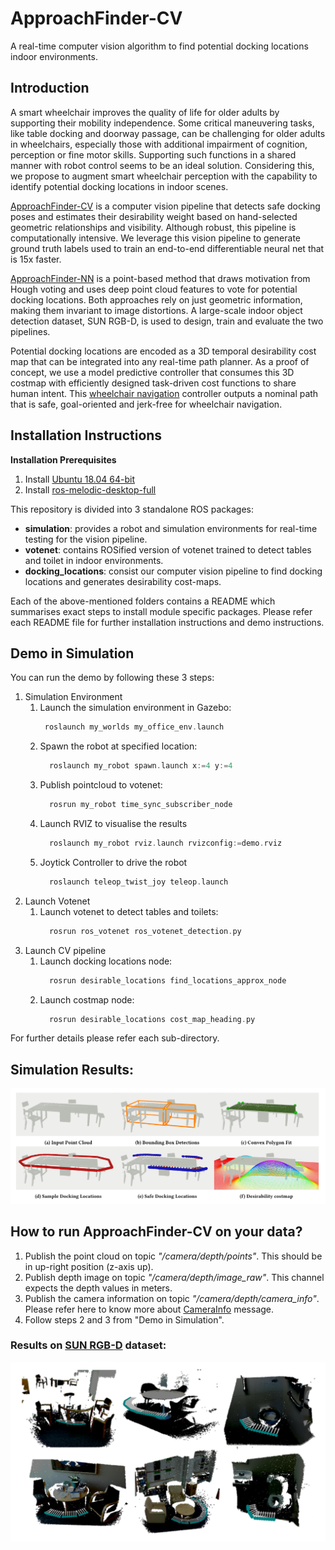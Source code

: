 # ApproachFinder-CV

A real-time computer vision algorithm to find potential docking locations indoor environments.

## Introduction

A smart wheelchair improves the quality of life for older adults by supporting their mobility independence. Some
critical maneuvering tasks, like table docking and doorway passage, can be challenging for older adults in wheelchairs,
especially those with additional impairment of cognition, perception or fine motor skills. Supporting such functions in
a shared manner with robot control seems to be an ideal solution. Considering this, we propose to augment smart
wheelchair perception with the capability to identify potential docking locations in indoor scenes.

[ApproachFinder-CV](https://github.com/ShivamThukral/ApproachFinder-CV) is a computer vision pipeline that detects safe docking poses and estimates their desirability weight based on
hand-selected geometric relationships and visibility. Although robust, this pipeline is computationally intensive. We
leverage this vision pipeline to generate ground truth labels used to train an end-to-end differentiable neural net that
is 15x faster. 

[ApproachFinder-NN](https://github.com/ShivamThukral/ApproachFinder-NN) is a point-based method that draws motivation from Hough voting and uses deep point
cloud features to vote for potential docking locations. Both approaches rely on just geometric information, making them
invariant to image distortions. A large-scale indoor object detection dataset, SUN RGB-D, is used to design, train and
evaluate the two pipelines.

Potential docking locations are encoded as a 3D temporal desirability cost map that can be integrated into any real-time
path planner. As a proof of concept, we use a model predictive controller that consumes this 3D costmap with efficiently
designed task-driven cost functions to share human intent. This [wheelchair navigation](https://github.com/ShivamThukral/Wheelchair-Navigation) controller outputs a nominal path that is safe,
goal-oriented and jerk-free for wheelchair navigation.

## Installation Instructions

**Installation Prerequisites**

1. Install [Ubuntu 18.04 64-bit](https://ubuntu.com/)
2. Install [ros-melodic-desktop-full](http://wiki.ros.org/melodic/Installation/Ubuntu)

This repository is divided into 3 standalone ROS packages:

- **simulation**: provides a robot and simulation environments for real-time testing for the vision pipeline.
- **votenet**: contains ROSified version of votenet trained to detect tables and toilet in indoor environments.
- **docking_locations**: consist our computer vision pipeline to find docking locations and generates desirability
  cost-maps.

Each of the above-mentioned folders contains a README which summarises exact steps to install module specific packages.
Please refer each README file for further installation instructions and demo instructions.

## Demo in Simulation

You can run the demo by following these 3 steps:

1. Simulation Environment
    1. Launch the simulation environment in Gazebo:
       ```asm
        roslaunch my_worlds my_office_env.launch
       ```
    2. Spawn the robot at specified location:
       ```asm
         roslaunch my_robot spawn.launch x:=4 y:=4
       ```
    3. Publish pointcloud to votenet:
       ```asm
         rosrun my_robot time_sync_subscriber_node
       ```
    4. Launch RVIZ to visualise the results
       ```asm
         roslaunch my_robot rviz.launch rvizconfig:=demo.rviz
       ```
    5. Joytick Controller to drive the robot
       ```asm
         roslaunch teleop_twist_joy teleop.launch
       ```
2. Launch Votenet
    1. Launch votenet to detect tables and toilets:
       ```asm
         rosrun ros_votenet ros_votenet_detection.py 
       ```
3. Launch CV pipeline
    1. Launch docking locations node:
       ```asm
         rosrun desirable_locations find_locations_approx_node 
       ```
    2. Launch costmap node:
       ```asm
         rosrun desirable_locations cost_map_heading.py
       ```

For further details please refer each sub-directory.

## Simulation Results:

<img src="images/results/teaser.png">

## How to run ApproachFinder-CV on your data?

1. Publish the point cloud on topic *"/camera/depth/points"*. This should be in up-right position (z-axis up).
2. Publish depth image on topic *"/camera/depth/image_raw"*. This channel expects the depth values in meters.
3. Publish the camera information on topic *"/camera/depth/camera_info"*. Please refer here to know more
   about [CameraInfo](https://docs.ros.org/en/melodic/api/sensor_msgs/html/msg/CameraInfo.html) message.
4. Follow steps 2 and 3 from "Demo in Simulation".

### Results on [SUN RGB-D](https://rgbd.cs.princeton.edu/) dataset:

<img src="images/results/Results.png" >
